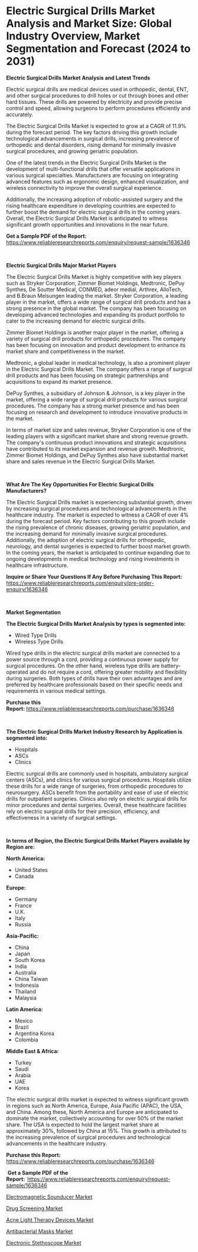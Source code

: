 <p><h1>Electric Surgical Drills Market Analysis and Market Size: Global Industry Overview, Market Segmentation and Forecast (2024 to 2031)</h1></p><p><strong>Electric Surgical Drills Market Analysis and Latest Trends</strong></p>
<p><p>Electric surgical drills are medical devices used in orthopedic, dental, ENT, and other surgical procedures to drill holes or cut through bones and other hard tissues. These drills are powered by electricity and provide precise control and speed, allowing surgeons to perform procedures efficiently and accurately.</p><p>The Electric Surgical Drills Market is expected to grow at a CAGR of 11.9% during the forecast period. The key factors driving this growth include technological advancements in surgical drills, increasing prevalence of orthopedic and dental disorders, rising demand for minimally invasive surgical procedures, and growing geriatric population.</p><p>One of the latest trends in the Electric Surgical Drills Market is the development of multi-functional drills that offer versatile applications in various surgical specialties. Manufacturers are focusing on integrating advanced features such as ergonomic design, enhanced visualization, and wireless connectivity to improve the overall surgical experience.</p><p>Additionally, the increasing adoption of robotic-assisted surgery and the rising healthcare expenditure in developing countries are expected to further boost the demand for electric surgical drills in the coming years. Overall, the Electric Surgical Drills Market is anticipated to witness significant growth opportunities and innovations in the near future.</p></p>
<p><strong>Get a Sample PDF of the Report:&nbsp;</strong> <a href="https://www.reliableresearchreports.com/enquiry/request-sample/1636346">https://www.reliableresearchreports.com/enquiry/request-sample/1636346</a></p>
<p>&nbsp;</p>
<p><strong>Electric Surgical Drills Major Market Players</strong></p>
<p><p>The Electric Surgical Drills Market is highly competitive with key players such as Stryker Corporation, Zimmer Biomet Holdings, Medtronic, DePuy Synthes, De Soutter Medical, CONMED, adeor medial, Arthrex, AlloTech, and B.Braun Melsungen leading the market. Stryker Corporation, a leading player in the market, offers a wide range of surgical drill products and has a strong presence in the global market. The company has been focusing on developing advanced technologies and expanding its product portfolio to cater to the increasing demand for electric surgical drills.</p><p>Zimmer Biomet Holdings is another major player in the market, offering a variety of surgical drill products for orthopedic procedures. The company has been focusing on innovation and product development to enhance its market share and competitiveness in the market.</p><p>Medtronic, a global leader in medical technology, is also a prominent player in the Electric Surgical Drills Market. The company offers a range of surgical drill products and has been focusing on strategic partnerships and acquisitions to expand its market presence.</p><p>DePuy Synthes, a subsidiary of Johnson & Johnson, is a key player in the market, offering a wide range of surgical drill products for various surgical procedures. The company has a strong market presence and has been focusing on research and development to introduce innovative products in the market.</p><p>In terms of market size and sales revenue, Stryker Corporation is one of the leading players with a significant market share and strong revenue growth. The company's continuous product innovations and strategic acquisitions have contributed to its market expansion and revenue growth. Medtronic, Zimmer Biomet Holdings, and DePuy Synthes also have substantial market share and sales revenue in the Electric Surgical Drills Market.</p></p>
<p>&nbsp;</p>
<p><strong>What Are The Key Opportunities For Electric Surgical Drills Manufacturers?</strong></p>
<p><p>The Electric Surgical Drills market is experiencing substantial growth, driven by increasing surgical procedures and technological advancements in the healthcare industry. The market is expected to witness a CAGR of over 4% during the forecast period. Key factors contributing to this growth include the rising prevalence of chronic diseases, growing geriatric population, and the increasing demand for minimally invasive surgical procedures. Additionally, the adoption of electric surgical drills for orthopedic, neurology, and dental surgeries is expected to further boost market growth. In the coming years, the market is anticipated to continue expanding due to ongoing developments in medical technology and rising investments in healthcare infrastructure.</p></p>
<p><strong>Inquire or Share Your Questions If Any Before Purchasing This Report:</strong> <a href="https://www.reliableresearchreports.com/enquiry/pre-order-enquiry/1636346">https://www.reliableresearchreports.com/enquiry/pre-order-enquiry/1636346</a></p>
<p>&nbsp;</p>
<p><strong>Market Segmentation</strong></p>
<p><strong>The Electric Surgical Drills Market Analysis by types is segmented into:</strong></p>
<p><ul><li>Wired Type Drills</li><li>Wireless Type Drills</li></ul></p>
<p><p>Wired type drills in the electric surgical drills market are connected to a power source through a cord, providing a continuous power supply for surgical procedures. On the other hand, wireless type drills are battery-operated and do not require a cord, offering greater mobility and flexibility during surgeries. Both types of drills have their own advantages and are preferred by healthcare professionals based on their specific needs and requirements in various medical settings.</p></p>
<p><strong>Purchase this Report:&nbsp;</strong><a href="https://www.reliableresearchreports.com/purchase/1636346">https://www.reliableresearchreports.com/purchase/1636346</a></p>
<p>&nbsp;</p>
<p><strong>The Electric Surgical Drills Market Industry Research by Application is segmented into:</strong></p>
<p><ul><li>Hospitals</li><li>ASCs</li><li>Clinics</li></ul></p>
<p><p>Electric surgical drills are commonly used in hospitals, ambulatory surgical centers (ASCs), and clinics for various surgical procedures. Hospitals utilize these drills for a wide range of surgeries, from orthopedic procedures to neurosurgery. ASCs benefit from the portability and ease of use of electric drills for outpatient surgeries. Clinics also rely on electric surgical drills for minor procedures and dental surgeries. Overall, these healthcare facilities rely on electric surgical drills for their precision, efficiency, and effectiveness in a variety of surgical settings.</p></p>
<p>&nbsp;</p>
<p><strong>In terms of Region, the Electric Surgical Drills Market Players available by Region are:</strong></p>
<p>
    <p> <strong> North America: </strong>
        <ul>
            <li>United States</li>
            <li>Canada</li>
        </ul>
        </p> 
    <p> <strong> Europe: </strong>
        <ul>
            <li>Germany</li>
            <li>France</li>
            <li>U.K.</li>
            <li>Italy</li>
            <li>Russia</li>
        </ul>
        </p> 
    <p> <strong> Asia-Pacific: </strong>
        <ul>
            <li>China</li>
            <li>Japan</li>
            <li>South Korea</li>
            <li>India</li>
            <li>Australia</li>
            <li>China Taiwan</li>
            <li>Indonesia</li>
            <li>Thailand</li>
            <li>Malaysia</li>
        </ul>
        </p> 
    <p> <strong> Latin America: </strong>
        <ul>
            <li>Mexico</li>
            <li>Brazil</li>
            <li>Argentina Korea</li>
            <li>Colombia</li>
        </ul>
        </p> 
    <p> <strong> Middle East & Africa: </strong>
        <ul>
            <li>Turkey</li>
            <li>Saudi</li>
            <li>Arabia</li>
            <li>UAE</li>
            <li>Korea</li>
        </ul>
    </p>
    </p>
<p><p>The electric surgical drills market is expected to witness significant growth in regions such as North America, Europe, Asia Pacific (APAC), the USA, and China. Among these, North America and Europe are anticipated to dominate the market, collectively accounting for over 50% of the market share. The USA is expected to hold the largest market share at approximately 30%, followed by China at 15%. This growth is attributed to the increasing prevalence of surgical procedures and technological advancements in the healthcare industry.</p></p>
<p><strong>Purchase this Report: </strong><a href="https://www.reliableresearchreports.com/purchase/1636346">https://www.reliableresearchreports.com/purchase/1636346</a></p>
<p>&nbsp;<strong>Get a Sample PDF of the Report:&nbsp;&nbsp;</strong><a href="https://www.reliableresearchreports.com/enquiry/request-sample/1636346">https://www.reliableresearchreports.com/enquiry/request-sample/1636346</a></p>
<p><strong></strong></p>
<p><p><a href="https://github.com/lylyparadise/Market-Research-Report-List-1/blob/main/electromagnetic-sounducer-market.md">Electromagnetic Sounducer Market</a></p><p><a href="https://medium.com/@joycelucas56/drug-screening-market-size-cagr-trends-2024-2030-a0b5a9741603">Drug Screening Market</a></p><p><a href="https://medium.com/@susanwest38/acne-light-therapy-devices-market-trends-forecast-and-competitive-analysis-to-2031-f0db6e41243d">Acne Light Therapy Devices Market</a></p><p><a href="https://github.com/johnbach50/Market-Research-Report-List-1/blob/main/antibacterial-masks-market.md">Antibacterial Masks Market</a></p><p><a href="https://medium.com/@susanwest38/electronic-stethoscope-market-trends-and-market-analysis-forecasted-for-period-2024-2031-77472d6c6657">Electronic Stethoscope Market</a></p></p>